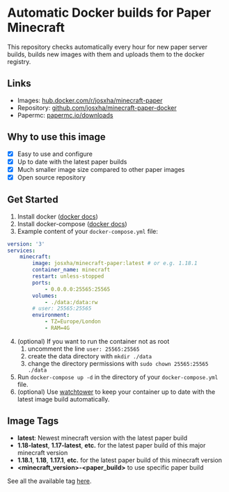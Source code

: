# Automatic Docker builds for Paper Minecraft

This repository checks automatically every hour for new paper server builds, builds new images with them and uploads them to the docker registry.

## Links
- Images: [hub.docker.com/r/josxha/minecraft-paper](https://hub.docker.com/r/josxha/minecraft-paper)
- Repository: [github.com/josxha/minecraft-paper-docker](https://github.com/josxha/minecraft-paper-docker)
- Papermc: [papermc.io/downloads](https://papermc.io/downloads)

## Why to use this image
- [x] Easy to use and configure
- [x] Up to date with the latest paper builds
- [x] Much smaller image size compared to other paper images
- [x] Open source repository

## Get Started
1. Install docker ([docker docs](https://docs.docker.com/get-docker/))
2. Install docker-compose ([docker docs](https://docs.docker.com/compose/install/))
3. Example content of your `docker-compose.yml` file:
```yaml
version: '3'
services:
    minecraft:
        image: josxha/minecraft-paper:latest # or e.g. 1.18.1
        container_name: minecraft
        restart: unless-stopped
        ports:
            - 0.0.0.0:25565:25565
        volumes:
            - ./data:/data:rw
        # user: 25565:25565
        environment:
            - TZ=Europe/London
            - RAM=4G
```
4. (optional) If you want to run the container not as root
   1. uncomment the line `user: 25565:25565`
   2. create the data directory with `mkdir ./data`
   3. change the directory permissions with `sudo chown 25565:25565 ./data`
5. Run `docker-compose up -d` in the directory of your `docker-compose.yml` file.
6. (optional) Use [watchtower](https://hub.docker.com/r/containrrr/watchtower) to keep your container up to date with the latest image build automatically.

## Image Tags
- **latest**: Newest minecraft version with the latest paper build
- **1.18-latest**, **1.17-latest**, **etc.** for the latest paper build of this major minecraft version
- **1.18.1**, **1.18**, **1.17.1**, **etc.** for the latest paper build of this minecraft version
- **<minecraft_version>-<paper_build>** to use specific paper build

See all the available tag [here](https://hub.docker.com/r/josxha/minecraft-paper/tags).